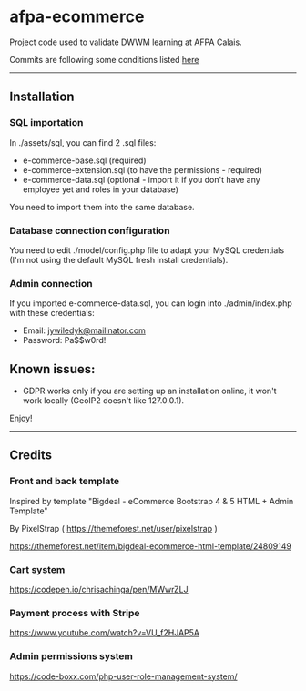 # afpa-ecommerce

Project code used to validate DWWM learning at AFPA Calais.

Commits are following some conditions listed [here](https://www.conventionalcommits.org/en/v1.0.0/#summary)

---

## Installation

### SQL importation

In ./assets/sql, you can find 2 .sql files:

- e-commerce-base.sql (required)
- e-commerce-extension.sql (to have the permissions - required)
- e-commerce-data.sql (optional - import it if you don't have any employee yet and roles in your database)

You need to import them into the same database.

### Database connection configuration

You need to edit ./model/config.php file to adapt your MySQL credentials (I'm not using the default MySQL fresh install credentials).

### Admin connection

If you imported e-commerce-data.sql, you can login into ./admin/index.php with these credentials:

- Email: jywiledyk@mailinator.com
- Password: Pa$$w0rd!

## Known issues:

- GDPR works only if you are setting up an installation online, it won't work locally (GeoIP2 doesn't like 127.0.0.1).

Enjoy!

---

## Credits

### Front and back template

Inspired by template "Bigdeal - eCommerce Bootstrap 4 & 5 HTML + Admin Template"

By PixelStrap ( https://themeforest.net/user/pixelstrap )

https://themeforest.net/item/bigdeal-ecommerce-html-template/24809149

### Cart system

https://codepen.io/chrisachinga/pen/MWwrZLJ

### Payment process with Stripe

https://www.youtube.com/watch?v=VU_f2HJAP5A

### Admin permissions system

https://code-boxx.com/php-user-role-management-system/